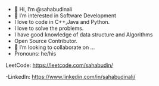 - 👋 Hi, I’m @sahabudinali
- 👀 I’m interested in Software Development
- I love to code in C++,Java and Python.
- I love to solve the problems.
- I have good knowledge of data structure and Algorithms
- Open Source Contributor.
- 💞️ I’m looking to collaborate on ... 
- Pronouns: he/his 

LeetCode: https://leetcode.com/sahabudin/


-LinkedIn: https://www.linkedin.com/in/sahabudinali/

<!---
sahabudinali/sahabudinali is a ✨ special ✨ repository because its `README.md` (this file) appears on your GitHub profile.
You can click the Preview link to take a look at your changes.
--->
